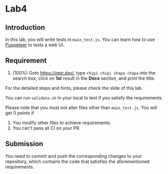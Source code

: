 # Lab4

## Introduction

In this lab, you will write tests in `main_test.js`. You can learn how to use [Puppeteer](https://pptr.dev/) to tests a web UI.

## Requirement

1. (100%) Goto https://pptr.dev/, type `chipi chipi chapa chapa` into the search box, click on **1st** result in the **Docs** section, and print the title.

For the detailed steps and hints, please check the slide of this lab.

You can run `validate.sh` in your local to test if you satisfy the requirements.

Please note that you must not alter files other than `main_test.js`. You will get 0 points if

1. You modify other files to achieve requirements.
2. You can't pass all CI on your PR.

## Submission

You need to commit and push the corresponding changes to your repository, which contains the code that satisfies the aforementioned requirements.